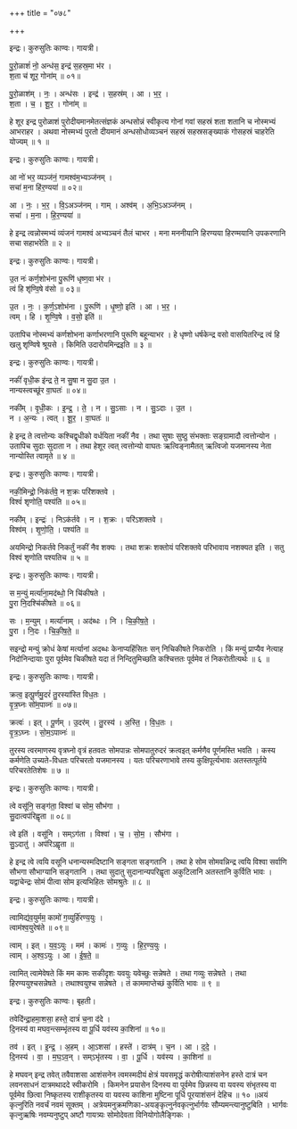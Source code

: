 +++
title = "०७८"

+++


इन्द्रः। कुरुसुतिः काण्वः। गायत्री।

पु॒रो॒ळाशं॑ नो॒ अन्ध॑स॒ इन्द्र॑ स॒हस्र॒मा भ॑र ।  
श॒ता च॑ शूर॒ गोना॑म् ॥ ०१॥

पु॒रो॒ळाश॑म् । नः॒ । अन्ध॑सः । इन्द्र॑ । स॒हस्र॑म् । आ । भ॒र॒ ।  
श॒ता । च॒ । शू॒र॒ । गोना॑म् ॥

हे शूर इन्द्र पुरोळाशं पुरोदीयमानमेतत्संज्ञकं अन्धसोन्नं स्वीकृत्य गोनां गवां सहस्रं शता शतानि च नोस्मभ्यं आभराहर । अथवा नोस्मभ्यं पुरतो दीयमानं अन्धसोधोव्यञ्चनं सहस्रं सहस्रसङ्ख्याकं गोसहस्रं चाहरेति योज्यम् ॥ १ ॥

इन्द्रः। कुरुसुतिः काण्वः। गायत्री।

आ नो॑ भर॒ व्यञ्ज॑नं॒ गामश्व॑म॒भ्यञ्ज॑नम् ।  
सचा॑ म॒ना हि॑र॒ण्यया॑ ॥ ०२॥

आ । नः॒ । भ॒र॒ । वि॒ऽअञ्ज॑नम् । गाम् । अश्व॑म् । अ॒भि॒ऽअञ्ज॑नम् ।  
सचा॑ । म॒ना । हि॒र॒ण्यया॑ ॥

हे इन्द्र त्वन्नोस्मभ्यं व्यंजनं गामश्वं अभ्यञ्चनं तैलं चाभर । मना मननीयानि हिरण्यया हिरण्मयानि उपकरणानि सचा सहाभरेति ॥ २ ॥

इन्द्रः। कुरुसुतिः काण्वः। गायत्री।

उ॒त नः॑ कर्ण॒शोभ॑ना पु॒रूणि॑ धृष्ण॒वा भ॑र ।  
त्वं हि शृ॑ण्वि॒षे व॑सो ॥ ०३॥

उ॒त । नः॒ । क॒र्ण॒ऽशोभ॑ना । पु॒रूणि॑ । धृ॒ष्णो॒ इति॑ । आ । भ॒र॒ ।  
त्वम् । हि । शृ॒ण्वि॒षे । व॒सो॒ इति॑ ॥

उतापिच नोस्मभ्यं कर्णशोभना कर्णाभरणानि पुरूणि बहून्याभर । हे धृष्णो धर्षकेन्द्र वसो वासयितरिन्द्र त्वं हि खलु शृण्विषे श्रूयसे । किमिति उदारोयमिन्द्रइति ॥ ३ ॥

इन्द्रः। कुरुसुतिः काण्वः। गायत्री।

नकीं॑ वृधी॒क इ॑न्द्र ते॒ न सु॒षा न सु॒दा उ॒त ।  
नान्यस्त्वच्छू॑र वा॒घतः॑ ॥ ०४॥

नकी॑म् । वृ॒धी॒कः । इ॒न्द्र॒ । ते॒ । न । सु॒ऽसाः । न । सु॒ऽदाः । उ॒त ।  
न । अ॒न्यः । त्वत् । शू॒र॒ । वा॒घतः॑ ॥

हे इन्द्र ते त्वत्तोन्यः कश्चिद्वृधीको वर्धयिता नकीं नैव । तथा सुषाः सुष्ठु संभक्ताः सङ्ग्रामादौ त्वत्तोन्योन । उतापिच सुदाः सुदाता न । तथा हेशूर त्वत् त्वत्तोन्यो वाघतः ऋत्विङ्नामैतत् ऋत्विजो यजमानस्य नेता नान्योस्ति त्वामृते ॥ ४ ॥

इन्द्रः। कुरुसुतिः काण्वः। गायत्री।

नकी॒मिन्द्रो॒ निक॑र्तवे॒ न श॒क्रः परि॑शक्तवे ।  
विश्वं॑ शृणोति॒ पश्य॑ति ॥ ०५॥

नकी॑म् । इन्द्रः॑ । निऽक॑र्तवे । न । श॒क्रः । परि॑ऽशक्तवे ।  
विश्व॑म् । शृ॒णो॒ति॒ । पश्य॑ति ॥

अयमिन्द्रो निकर्तवे निकर्तुं नकीं नैव शक्यः । तथा शक्रः शक्तोयं परिशक्तवे परिभावाय नशक्यत इति । सतु विश्वं शृणोति पश्यतिच ॥ ५ ॥

इन्द्रः। कुरुसुतिः काण्वः। गायत्री।

स म॒न्युं मर्त्या॑ना॒मद॑ब्धो॒ नि चि॑कीषते ।  
पु॒रा नि॒दश्चि॑कीषते ॥ ०६॥

सः । म॒न्युम् । मर्त्या॑नाम् । अद॑ब्धः । नि । चि॒की॒ष॒ते॒ ।  
पु॒रा । नि॒दः । चि॒की॒ष॒ते॒ ॥

सइन्द्रो मन्युं क्रोधं केषां मर्त्यानां अदब्धः केनाप्यहिंसितः सन् निचिकीषते निकरोति । किं मन्युं प्राप्यैव नेत्याह निदोनिन्दायाः पुरा पूर्वमेव चिकीषते यदा तं निन्दितुमिच्छति कश्चित्ततः पूर्वमेव तं निकरोतीत्यर्थः ॥ ६ ॥

इन्द्रः। कुरुसुतिः काण्वः। गायत्री।

क्रत्व॒ इत्पू॒र्णमु॒दरं॑ तु॒रस्या॑स्ति विध॒तः ।  
वृ॒त्र॒घ्नः सो॑म॒पाव्नः॑ ॥ ०७॥

क्रत्वः॑ । इत् । पू॒र्णम् । उ॒दर॑म् । तु॒रस्य॑ । अ॒स्ति॒ । वि॒ध॒तः ।  
वृ॒त्र॒ऽघ्नः । सो॒म॒ऽपाव्नः॑ ॥

तुरस्य त्वरमाणस्य वृत्रघ्नो वृत्रं हतवतः सोमपान्नः सोमपातुरुदरं क्रत्वइत् कर्मणैव पूर्णमस्ति भवति । कस्य कर्मणेति उच्यते-विधतः परिचरतो यजमानस्य । यतः परिचरणाभावे तस्य कुक्षिपूर्त्यभावः अतस्तत्पूर्तये परिचरतेतिशेषः ॥ ७ ॥

इन्द्रः। कुरुसुतिः काण्वः। गायत्री।

त्वे वसू॑नि॒ सङ्ग॑ता॒ विश्वा॑ च सोम॒ सौभ॑गा ।  
सु॒दात्वप॑रिह्वृता ॥ ०८॥

त्वे इति॑ । वसू॑नि । सम्ऽग॑ता । विश्वा॑ । च॒ । सो॒म॒ । सौभ॑गा ।  
सु॒ऽदातु॑ । अप॑रिऽह्वृता ॥

हे इन्द्र त्वे त्वयि वसूनि धनान्यस्मदिष्टानि सङ्गता सङ्गतानि । तथा हे सोम सोमवन्निन्द्र त्वयि विश्वा सर्वाणि सौभगा सौभाग्यानि सङ्गतानि । तथा सुदातु सुदानान्यपरिह्वृता अकुटिलानि अतस्तानि कुर्विति भावः । यद्वाचेन्द्रः सोमं पीत्वा सोम इत्यभिहितः सोमश्रुतेः ॥ ८ ॥

इन्द्रः। कुरुसुतिः काण्वः। गायत्री।

त्वामिद्य॑व॒युर्मम॒ कामो॑ ग॒व्युर्हि॑रण्य॒युः ।  
त्वाम॑श्व॒युरेष॑ते ॥ ०९॥

त्वाम् । इत् । य॒व॒ऽयुः । मम॑ । कामः॑ । ग॒व्युः । हि॒र॒ण्य॒युः ।  
त्वाम् । अ॒श्व॒ऽयुः । आ । ई॒ष॒ते॒ ॥

त्वामित् त्वामेवेषते किं मम कामः सकीदृशः यवयुः यवेच्छुः सन्नेषते । तथा गव्युः सन्नेषते । तथा हिरण्ययुश्चसन्नेषते । तथाश्वयुश्च सन्नेषते । तं काममाप्तेच्छं कुर्विति भावः ॥ ९ ॥

इन्द्रः। कुरुसुतिः काण्वः। बृहती।

तवेदि॑न्द्रा॒हमा॒शसा॒ हस्ते॒ दात्रं॑ च॒ना द॑दे ।  
दि॒नस्य॑ वा मघव॒न्त्सम्भृ॑तस्य वा पू॒र्धि यव॑स्य का॒शिना॑ ॥ १०॥

तव॑ । इत् । इ॒न्द्र॒ । अ॒हम् । आ॒ऽशसा॑ । हस्ते॑ । दात्र॑म् । च॒न । आ । द॒दे॒ ।  
दि॒नस्य॑ । वा॒ । म॒घ॒ऽव॒न् । सम्ऽभृ॑तस्य । वा॒ । पू॒र्धि । यव॑स्य । का॒शिना॑ ॥

हे मघवन् इन्द्र तवेत् तवैवाशसा आशंसनेन त्वमस्मदीयं क्षेत्रं यवसमृद्धं करोषीत्याशंसनेन हस्ते दात्रं चन लवनसाधनं दात्रमथाददे स्वीकरोमि । किमनेन प्रयासेन दिनस्य वा पूर्वमेव छिन्नस्य वा यवस्य संभृतस्य वा पूर्वमेव छित्वा निष्कृतस्य राशीकृतस्य वा यवस्य काशिना मुष्टिना पूर्धि पूरयाशंसनं देहिच ॥ १० ॥अयं कृत्नुरिति नवर्चं नवमं सूक्तम् । अत्रेयमनुक्रमणिका-अयङ्कृत्नुर्नवकृत्नुर्भार्गवः सौम्यमन्त्यानुष्टुबिति । भार्गवः कृत्नुऋषिः नवम्यनुष्टुप् अष्टौ गायत्र्यः सोमोदेवता विनियोगोलैङ्गिकः ।